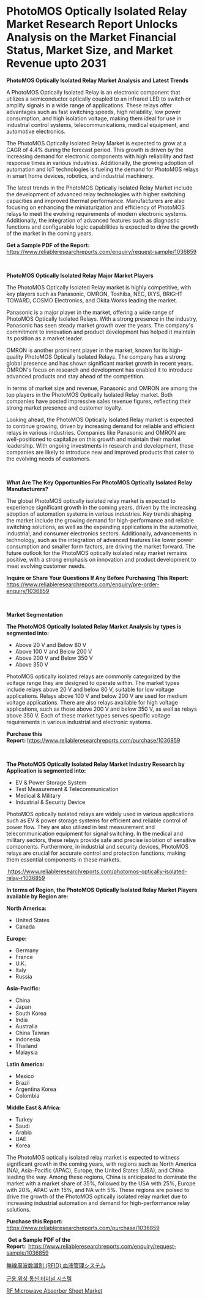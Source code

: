 <p><h1>PhotoMOS Optically Isolated Relay Market Research Report Unlocks Analysis on the Market Financial Status, Market Size, and Market Revenue upto 2031</h1></p><p><strong>PhotoMOS Optically Isolated Relay Market Analysis and Latest Trends</strong></p>
<p><p>A PhotoMOS Optically Isolated Relay is an electronic component that utilizes a semiconductor optically coupled to an infrared LED to switch or amplify signals in a wide range of applications. These relays offer advantages such as fast switching speeds, high reliability, low power consumption, and high isolation voltage, making them ideal for use in industrial control systems, telecommunications, medical equipment, and automotive electronics.</p><p>The PhotoMOS Optically Isolated Relay Market is expected to grow at a CAGR of 4.4% during the forecast period. This growth is driven by the increasing demand for electronic components with high reliability and fast response times in various industries. Additionally, the growing adoption of automation and IoT technologies is fueling the demand for PhotoMOS relays in smart home devices, robotics, and industrial machinery.</p><p>The latest trends in the PhotoMOS Optically Isolated Relay Market include the development of advanced relay technologies with higher switching capacities and improved thermal performance. Manufacturers are also focusing on enhancing the miniaturization and efficiency of PhotoMOS relays to meet the evolving requirements of modern electronic systems. Additionally, the integration of advanced features such as diagnostic functions and configurable logic capabilities is expected to drive the growth of the market in the coming years.</p></p>
<p><strong>Get a Sample PDF of the Report:&nbsp;</strong> <a href="https://www.reliableresearchreports.com/enquiry/request-sample/1036859">https://www.reliableresearchreports.com/enquiry/request-sample/1036859</a></p>
<p>&nbsp;</p>
<p><strong>PhotoMOS Optically Isolated Relay Major Market Players</strong></p>
<p><p>The PhotoMOS Optically Isolated Relay market is highly competitive, with key players such as Panasonic, OMRON, Toshiba, NEC, IXYS, BRIGHT TOWARD, COSMO Electronics, and Okita Works leading the market. </p><p>Panasonic is a major player in the market, offering a wide range of PhotoMOS Optically Isolated Relays. With a strong presence in the industry, Panasonic has seen steady market growth over the years. The company's commitment to innovation and product development has helped it maintain its position as a market leader.</p><p>OMRON is another prominent player in the market, known for its high-quality PhotoMOS Optically Isolated Relays. The company has a strong global presence and has shown significant market growth in recent years. OMRON's focus on research and development has enabled it to introduce advanced products and stay ahead of the competition.</p><p>In terms of market size and revenue, Panasonic and OMRON are among the top players in the PhotoMOS Optically Isolated Relay market. Both companies have posted impressive sales revenue figures, reflecting their strong market presence and customer loyalty.</p><p>Looking ahead, the PhotoMOS Optically Isolated Relay market is expected to continue growing, driven by increasing demand for reliable and efficient relays in various industries. Companies like Panasonic and OMRON are well-positioned to capitalize on this growth and maintain their market leadership. With ongoing investments in research and development, these companies are likely to introduce new and improved products that cater to the evolving needs of customers.</p></p>
<p>&nbsp;</p>
<p><strong>What Are The Key Opportunities For PhotoMOS Optically Isolated Relay Manufacturers?</strong></p>
<p><p>The global PhotoMOS optically isolated relay market is expected to experience significant growth in the coming years, driven by the increasing adoption of automation systems in various industries. Key trends shaping the market include the growing demand for high-performance and reliable switching solutions, as well as the expanding applications in the automotive, industrial, and consumer electronics sectors. Additionally, advancements in technology, such as the integration of advanced features like lower power consumption and smaller form factors, are driving the market forward. The future outlook for the PhotoMOS optically isolated relay market remains positive, with a strong emphasis on innovation and product development to meet evolving customer needs.</p></p>
<p><strong>Inquire or Share Your Questions If Any Before Purchasing This Report:</strong> <a href="https://www.reliableresearchreports.com/enquiry/pre-order-enquiry/1036859">https://www.reliableresearchreports.com/enquiry/pre-order-enquiry/1036859</a></p>
<p>&nbsp;</p>
<p><strong>Market Segmentation</strong></p>
<p><strong>The PhotoMOS Optically Isolated Relay Market Analysis by types is segmented into:</strong></p>
<p><ul><li>Above 20 V and Below 80 V</li><li>Above 100 V and Below 200 V</li><li>Above 200 V and Below 350 V</li><li>Above 350 V</li></ul></p>
<p><p>PhotoMOS optically isolated relays are commonly categorized by the voltage range they are designed to operate within. The market types include relays above 20 V and below 80 V, suitable for low voltage applications. Relays above 100 V and below 200 V are used for medium voltage applications. There are also relays available for high voltage applications, such as those above 200 V and below 350 V, as well as relays above 350 V. Each of these market types serves specific voltage requirements in various industrial and electronic systems.</p></p>
<p><strong>Purchase this Report:&nbsp;</strong><a href="https://www.reliableresearchreports.com/purchase/1036859">https://www.reliableresearchreports.com/purchase/1036859</a></p>
<p>&nbsp;</p>
<p><strong>The PhotoMOS Optically Isolated Relay Market Industry Research by Application is segmented into:</strong></p>
<p><ul><li>EV & Power Storage System</li><li>Test Measurement & Telecommunication</li><li>Medical & Military</li><li>Industrial & Security Device</li></ul></p>
<p><p>PhotoMOS optically isolated relays are widely used in various applications such as EV & power storage systems for efficient and reliable control of power flow. They are also utilized in test measurement and telecommunication equipment for signal switching. In the medical and military sectors, these relays provide safe and precise isolation of sensitive components. Furthermore, in industrial and security devices, PhotoMOS relays are crucial for accurate control and protection functions, making them essential components in these markets.</p></p>
<p><a href="https://www.reliableresearchreports.com/photomos-optically-isolated-relay-r1036859">&nbsp;https://www.reliableresearchreports.com/photomos-optically-isolated-relay-r1036859</a></p>
<p><strong>In terms of Region, the PhotoMOS Optically Isolated Relay Market Players available by Region are:</strong></p>
<p>
    <p> <strong> North America: </strong>
        <ul>
            <li>United States</li>
            <li>Canada</li>
        </ul>
        </p> 
    <p> <strong> Europe: </strong>
        <ul>
            <li>Germany</li>
            <li>France</li>
            <li>U.K.</li>
            <li>Italy</li>
            <li>Russia</li>
        </ul>
        </p> 
    <p> <strong> Asia-Pacific: </strong>
        <ul>
            <li>China</li>
            <li>Japan</li>
            <li>South Korea</li>
            <li>India</li>
            <li>Australia</li>
            <li>China Taiwan</li>
            <li>Indonesia</li>
            <li>Thailand</li>
            <li>Malaysia</li>
        </ul>
        </p> 
    <p> <strong> Latin America: </strong>
        <ul>
            <li>Mexico</li>
            <li>Brazil</li>
            <li>Argentina Korea</li>
            <li>Colombia</li>
        </ul>
        </p> 
    <p> <strong> Middle East & Africa: </strong>
        <ul>
            <li>Turkey</li>
            <li>Saudi</li>
            <li>Arabia</li>
            <li>UAE</li>
            <li>Korea</li>
        </ul>
    </p>
    </p>
<p><p>The PhotoMOS optically isolated relay market is expected to witness significant growth in the coming years, with regions such as North America (NA), Asia-Pacific (APAC), Europe, the United States (USA), and China leading the way. Among these regions, China is anticipated to dominate the market with a market share of 35%, followed by the USA with 25%, Europe with 20%, APAC with 15%, and NA with 5%. These regions are poised to drive the growth of the PhotoMOS optically isolated relay market due to increasing industrial automation and demand for high-performance relay solutions.</p></p>
<p><strong>Purchase this Report: </strong><a href="https://www.reliableresearchreports.com/purchase/1036859">https://www.reliableresearchreports.com/purchase/1036859</a></p>
<p>&nbsp;<strong>Get a Sample PDF of the Report:&nbsp;&nbsp;</strong><a href="https://www.reliableresearchreports.com/enquiry/request-sample/1036859">https://www.reliableresearchreports.com/enquiry/request-sample/1036859</a></p>
<p><strong></strong></p>
<p><p><a href="https://github.com/KenyonJohns/Market-Research-Report-List-1/blob/main/449447588006.md">無線周波数識別 (RFID) 血液管理システム</a></p><p><a href="https://github.com/DavidRobb19/Market-Research-Report-List-1/blob/main/744249980884.md">군용 위성 통신 터미널 시스템</a></p><p><a href="https://issuu.com/reportprime-2/docs/rf-microwave-absorber-sheet-market-size-2030.pptx">RF Microwave Absorber Sheet Market</a></p></p>
